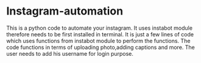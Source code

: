 # Instagram-automation
This is a python code to automate your instagram.
It uses instabot module therefore needs to be first installed in terminal.
It is just a few lines of code which uses functions from instabot module to perform the functions.
The code functions in terms of uploading photo,adding captions and more.
The user needs to add his username for login purpose.

